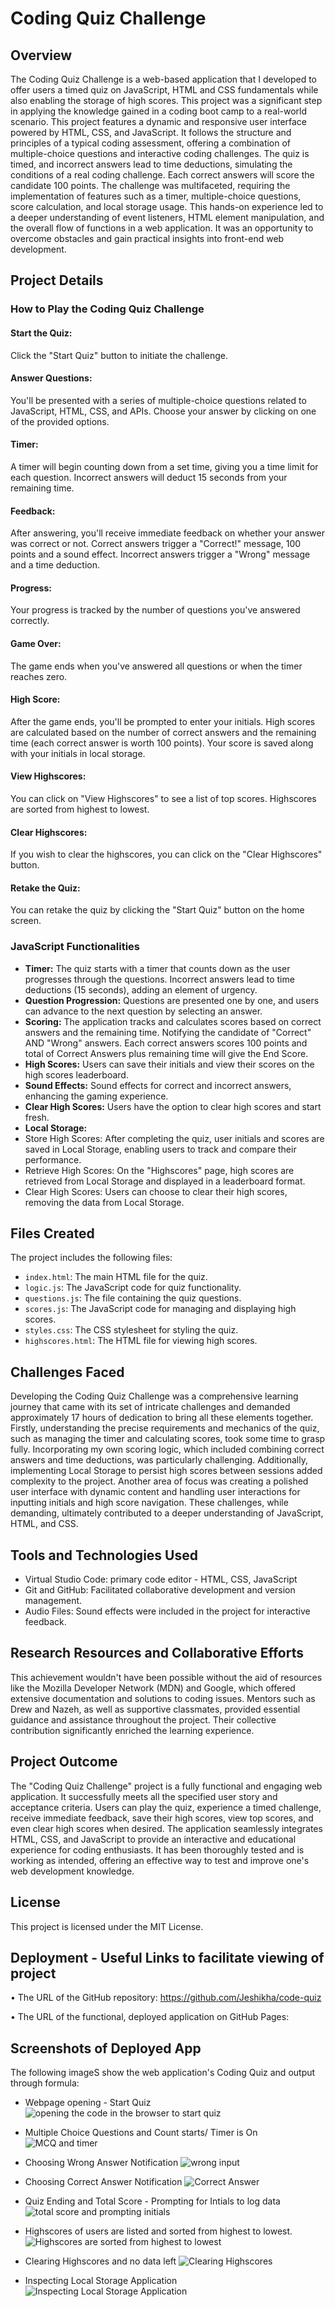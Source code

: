 # Coding Quiz Challenge

## Overview
The Coding Quiz Challenge is a web-based application that I developed to offer users a timed quiz on JavaScript, HTML and CSS fundamentals while also enabling the storage of high scores. This project was a significant step in applying the knowledge gained in a coding boot camp to a real-world scenario. This project features a dynamic and responsive user interface powered by HTML, CSS, and JavaScript. It follows the structure and principles of a typical coding assessment, offering a combination of multiple-choice questions and interactive coding challenges. The quiz is timed, and incorrect answers lead to time deductions, simulating the conditions of a real coding challenge. Each correct answers will score the candidate 100 points. The challenge was multifaceted, requiring the implementation of features such as a timer, multiple-choice questions, score calculation, and local storage usage. This hands-on experience led to a deeper understanding of event listeners, HTML element manipulation, and the overall flow of functions in a web application. It was an opportunity to overcome obstacles and gain practical insights into front-end web development.

## Project Details

### How to Play the Coding Quiz Challenge

#### Start the Quiz: 
Click the "Start Quiz" button to initiate the challenge.
#### Answer Questions:
You'll be presented with a series of multiple-choice questions related to JavaScript, HTML, CSS, and APIs.
Choose your answer by clicking on one of the provided options.
#### Timer:
A timer will begin counting down from a set time, giving you a time limit for each question.
Incorrect answers will deduct 15 seconds from your remaining time.
#### Feedback:
After answering, you'll receive immediate feedback on whether your answer was correct or not.
Correct answers trigger a "Correct!" message, 100 points and a sound effect.
Incorrect answers trigger a "Wrong" message and a time deduction.
#### Progress:
Your progress is tracked by the number of questions you've answered correctly.
#### Game Over:
The game ends when you've answered all questions or when the timer reaches zero.
#### High Score:
After the game ends, you'll be prompted to enter your initials.
High scores are calculated based on the number of correct answers and the remaining time (each correct answer is worth 100 points).
Your score is saved along with your initials in local storage.
#### View Highscores:
You can click on "View Highscores" to see a list of top scores.
Highscores are sorted from highest to lowest.
#### Clear Highscores:
If you wish to clear the highscores, you can click on the "Clear Highscores" button.
#### Retake the Quiz:
You can retake the quiz by clicking the "Start Quiz" button on the home screen.

### JavaScript Functionalities
- **Timer:** 
The quiz starts with a timer that counts down as the user progresses through the questions. Incorrect answers lead to time deductions (15 seconds), adding an element of urgency.
- **Question Progression:** 
Questions are presented one by one, and users can advance to the next question by selecting an answer.
- **Scoring:** 
The application tracks and calculates scores based on correct answers and the remaining time. Notifying the candidate of "Correct" AND "Wrong" answers. Each correct answers scores 100 points and total of Correct Answers plus remaining time will give the End Score.
- **High Scores:** 
Users can save their initials and view their scores on the high scores leaderboard.
- **Sound Effects:** 
Sound effects for correct and incorrect answers, enhancing the gaming experience.
- **Clear High Scores:** 
Users have the option to clear high scores and start fresh.
- **Local Storage:** 
- Store High Scores: After completing the quiz, user initials and scores are saved in Local Storage, enabling users to track and compare their performance. 
- Retrieve High Scores: On the "Highscores" page, high scores are retrieved from Local Storage and displayed in a leaderboard format.
- Clear High Scores: Users can choose to clear their high scores, removing the data from Local Storage.

## Files Created
The project includes the following files:
- `index.html`: The main HTML file for the quiz.
- `logic.js`: The JavaScript code for quiz functionality.
- `questions.js`: The file containing the quiz questions.
- `scores.js`: The JavaScript code for managing and displaying high scores.
- `styles.css`: The CSS stylesheet for styling the quiz.
- `highscores.html`: The HTML file for viewing high scores.

## Challenges Faced
Developing the Coding Quiz Challenge was a comprehensive learning journey that came with its set of intricate challenges and demanded approximately 17 hours of dedication to bring all these elements together. 
Firstly, understanding the precise requirements and mechanics of the quiz, such as managing the timer and calculating scores, took some time to grasp fully. Incorporating my own scoring logic, which included combining correct answers and time deductions, was particularly challenging. Additionally, implementing Local Storage to persist high scores between sessions added complexity to the project. Another area of focus was creating a polished user interface with dynamic content and handling user interactions for inputting initials and high score navigation. These challenges, while demanding, ultimately contributed to a deeper understanding of JavaScript, HTML, and CSS. 

## Tools and Technologies Used
* Virtual Studio Code: primary code editor - HTML, CSS, JavaScript
* Git and GitHub: Facilitated collaborative development and version management.
* Audio Files: Sound effects were included in the project for interactive feedback.

## Research Resources and Collaborative Efforts
This achievement wouldn't have been possible without the aid of resources like the Mozilla Developer Network (MDN) and Google, which offered extensive documentation and solutions to coding issues. Mentors such as Drew and Nazeh, as well as supportive classmates, provided essential guidance and assistance throughout the project. Their collective contribution significantly enriched the learning experience.

## Project Outcome 
The "Coding Quiz Challenge" project is a fully functional and engaging web application. It successfully meets all the specified user story and acceptance criteria. Users can play the quiz, experience a timed challenge, receive immediate feedback, save their high scores, view top scores, and even clear high scores when desired. The application seamlessly integrates HTML, CSS, and JavaScript to provide an interactive and educational experience for coding enthusiasts. It has been thoroughly tested and is working as intended, offering an effective way to test and improve one's web development knowledge.

## License
This project is licensed under the MIT License.

## Deployment - Useful Links to facilitate viewing of project
• The URL of the GitHub repository: https://github.com/Jeshikha/code-quiz

• The URL of the functional, deployed application on GitHub Pages: 

## Screenshots of Deployed App
The following imageS show the web application's Coding Quiz and output through formula:

* Webpage opening - Start Quiz
![opening the code in the browser to start quiz](assets/images/Start.png)

* Multiple Choice Questions and Count starts/ Timer is On
![MCQ and timer](assets/images/question.png)

* Choosing Wrong Answer Notification
![wrong input](assets/images/wrong.jpeg)

* Choosing Correct Answer Notification
![Correct Answer](assets/images/.right.jpeg)

* Quiz Ending and Total Score - Prompting for Intials to log data
![total score and prompting initials](assets/images/final.png)

* Highscores of users are listed and sorted from highest to lowest.
![Highscores are sorted from highest to lowest](assets/images/total.png)

* Clearing Highscores and no data left
![Clearing Highscores](assets/images/highscore.png)

* Inspecting Local Storage Application
![Inspecting Local Storage Application](assets/images/appli.png)

